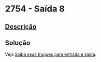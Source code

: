 # 2754 - Saída 8

## [Descrição](https://www.beecrowd.com.br/judge/pt/problems/view/2754)

## Solução

Veja [Saiba seus truques para entrada e saída](../../../introducao/resolvendo-problemas/README.md#saiba-seus-truques-para-entrada-e-saída).